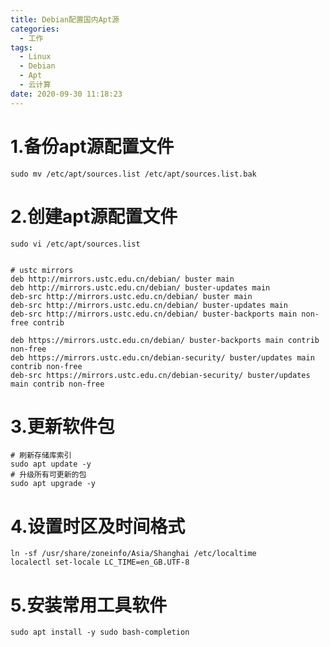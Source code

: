 ```yaml
---
title: Debian配置国内Apt源
categories:
  - 工作
tags:
  - Linux
  - Debian
  - Apt
  - 云计算
date: 2020-09-30 11:18:23
---
```


# 1.备份apt源配置文件

    sudo mv /etc/apt/sources.list /etc/apt/sources.list.bak

# 2.创建apt源配置文件

    sudo vi /etc/apt/sources.list


    # ustc mirrors
    deb http://mirrors.ustc.edu.cn/debian/ buster main
    deb http://mirrors.ustc.edu.cn/debian/ buster-updates main
    deb-src http://mirrors.ustc.edu.cn/debian/ buster main
    deb-src http://mirrors.ustc.edu.cn/debian/ buster-updates main
    deb-src http://mirrors.ustc.edu.cn/debian/ buster-backports main non-free contrib

    deb https://mirrors.ustc.edu.cn/debian/ buster-backports main contrib non-free
    deb https://mirrors.ustc.edu.cn/debian-security/ buster/updates main contrib non-free
    deb-src https://mirrors.ustc.edu.cn/debian-security/ buster/updates main contrib non-free

# 3.更新软件包

    # 刷新存储库索引
    sudo apt update -y
    # 升级所有可更新的包
    sudo apt upgrade -y

# 4.设置时区及时间格式

    ln -sf /usr/share/zoneinfo/Asia/Shanghai /etc/localtime
    localectl set-locale LC_TIME=en_GB.UTF-8

# 5.安装常用工具软件

    sudo apt install -y sudo bash-completion